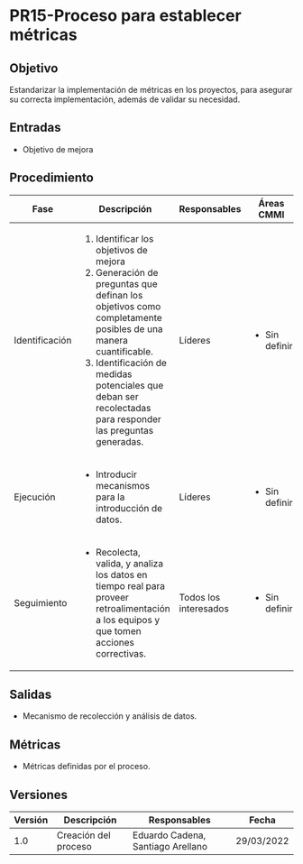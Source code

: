 # PR15-Proceso para establecer métricas

## Objetivo

Estandarizar la implementación de métricas en los proyectos, para asegurar su correcta implementación, además de validar su necesidad.

## Entradas

- Objetivo de mejora

## Procedimiento

<table>
    <thead>
        <th>Fase</th>
        <th>Descripción</th>
        <th>Responsables</th>
        <th>Áreas CMMI</th>
    </thead>

<tbody>
    <tr>
      <td>Identificación</td>
      <td>
        <ol>
            <li>Identificar los objetivos de mejora</li>
            <li>Generación de preguntas que definan los objetivos como completamente posibles de una manera cuantificable.</li>
            <li>Identificación de medidas potenciales que deban ser recolectadas para responder las preguntas generadas.</li>
        </ol>
      </td>
      <td>Líderes</td>
      <td>
        <ul>
          <li>Sin definir</li>
        </ul>
      </td>
    </tr>
    <tr>
      <td>Ejecución</td>
      <td>
        <ul>
            <li>Introducir mecanismos para la introducción de datos.</li>
        </ul>
      </td>
      <td>Líderes</td>
      <td>
        <ul>
          <li>Sin definir</li>
        </ul>
      </td>
    </tr>
     <tr>
      <td>Seguimiento</td>
      <td>
        <ul>
            <li>Recolecta, valida, y analiza los datos en tiempo real para proveer retroalimentación a los equipos y que tomen acciones correctivas.</li> 
        </ul>
      </td>
      <td>Todos los interesados</td>
      <td>
        <ul>
          <li>Sin definir</li>
        </ul>
      </td>
    </tr>
  </tbody>
</table>

## Salidas

- Mecanismo de recolección y análisis de datos.

## Métricas

- Métricas definidas por el proceso.

## Versiones

| Versión | Descripción          | Responsables                      | Fecha      |
| ------- | -------------------- | --------------------------------- | ---------- |
| 1.0     | Creación del proceso | Eduardo Cadena, Santiago Arellano | 29/03/2022 |
